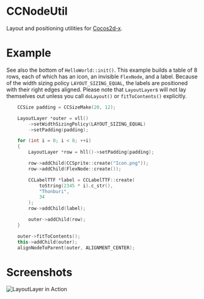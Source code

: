 CCNodeUtil
==========

Layout and positioning utilities for [Cocos2d-x](http://www.cocos2d-x.org/ "Cocos2d-x").

# Example

See also the bottom of `HelloWorld::init()`. This example builds a table of 8 rows, each of which has an icon, an invisible `FlexNode`, and a label. Because of the width sizing policy `LAYOUT_SIZING_EQUAL`, the labels are positioned with their right edges aligned. Please note that `LayoutLayer`s will not lay themselves out unless you call `doLayout()` or `fitToContents()` explicitly.

```cpp
    CCSize padding = CCSizeMake(20, 12);

    LayoutLayer *outer = vll()
        ->setWidthSizingPolicy(LAYOUT_SIZING_EQUAL)
        ->setPadding(padding);

    for (int i = 0; i < 8; ++i)
    {
        LayoutLayer *row = hll()->setPadding(padding);

        row->addChild(CCSprite::create("Icon.png"));
        row->addChild(FlexNode::create());

        CCLabelTTF *label = CCLabelTTF::create(
            toString(2345 * i).c_str(),
            "Thonburi",
            34
        );
        row->addChild(label);

        outer->addChild(row);
    }

    outer->fitToContents();
    this->addChild(outer);
    alignNodeToParent(outer, ALIGNMENT_CENTER);
```

# Screenshots

![LayoutLayer in Action](http://hyponymo.us/wordpress/wp-content/uploads/2013/08/LayoutLayer_HelloWorld.png)
